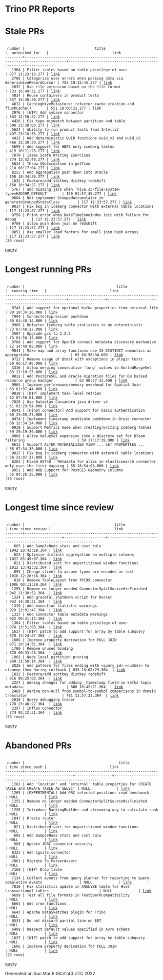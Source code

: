 Trino PR Reports
=======

#  Stale PRs
<pre><code>
 number |                                title                                 |  untouched_for   |                             link                              
--------+----------------------------------------------------------------------+------------------+---------------------------------------------------------------
   1364 | Filter tables based on table privilege of user                       | 877 21:23:18.277 | <a href="https://github.com/trinodb/trino/pull/1364">link</a> 
   2786 | Categorize user errors when parsing data via GenericHiveRecordCursor | 753 10:15:45.277 | <a href="https://github.com/trinodb/trino/pull/2786">link</a> 
   2832 | Use file extension based on the file format                          | 733 16:49:31.277 | <a href="https://github.com/trinodb/trino/pull/2832">link</a> 
   4834 | Reuse containers in product tests                                    | 557 14:38:30.277 | <a href="https://github.com/trinodb/trino/pull/4834">link</a> 
   4872 | CachingHiveMetastore: refactor cache creation and flushCache()       | 551 18:08:21.277 | <a href="https://github.com/trinodb/trino/pull/4872">link</a> 
   2976 | [WIP] Add sybase connector                                           | 503 12:58:32.277 | <a href="https://github.com/trinodb/trino/pull/2976">link</a> 
   4426 | Fix type mismatch between partition and table                        | 500 23:38:03.277 | <a href="https://github.com/trinodb/trino/pull/4426">link</a> 
   5624 | Ability to run product tests from IntelliJ                           | 497 23:18:35.277 | <a href="https://github.com/trinodb/trino/pull/5624">link</a> 
   4413 | Add deterministic UUID functions uuid_v3 and uuid_v5                 | 466 21:30:30.277 | <a href="https://github.com/trinodb/trino/pull/4413">link</a> 
   5699 | Add support for HDFS only iceberg tables                             | 415 10:11:26.277 | <a href="https://github.com/trinodb/trino/pull/5699">link</a> 
   7870 | Isaac Scafe Writing Exercises                                        | 274 12:52:48.277 | <a href="https://github.com/trinodb/trino/pull/7870">link</a> 
   5834 | Throw SQLException in getTime                                        | 218 08:17:04.277 | <a href="https://github.com/trinodb/trino/pull/5834">link</a> 
   8255 | Add aggregation push down into Oracle                                | 150 10:34:30.277 | <a href="https://github.com/trinodb/trino/pull/8255">link</a> 
   1832 | Feature/add sortkey distkey redshift                                 | 150 10:34:27.277 | <a href="https://github.com/trinodb/trino/pull/1832">link</a> 
   5767 | add missing jars when `hive.s3-file-system-type=HADOOP_DEFAULT`      | 150 01:57:45.277 | <a href="https://github.com/trinodb/trino/pull/5767">link</a> 
   9804 | Not implement GroupedAccumulator in generateGroupedStateClass        | 117 11:23:57.277 | <a href="https://github.com/trinodb/trino/pull/9804">link</a> 
   9817 | Fix bug in iceberg connector with external table locations           | 117 11:23:57.277 | <a href="https://github.com/trinodb/trino/pull/9817">link</a> 
   9758 | Print error when DateTimeZoneIndex init with failure for debug       | 117 11:23:57.277 | <a href="https://github.com/trinodb/trino/pull/9758">link</a> 
   9789 | allow push down join on redshift                                     | 117 11:23:57.277 | <a href="https://github.com/trinodb/trino/pull/9789">link</a> 
   9851 | Use smaller load factors for small join hash arrays                  | 117 11:23:57.277 | <a href="https://github.com/trinodb/trino/pull/9851">link</a> 
(20 rows)
</code></pre>
[query](https://github.com/nineinchnick/trino-cicd/blob/b5b9d427102925cf0ec69f3bf6f9f46d4d347b6e/sql/pr/stale-prs.sql)

#  Longest running PRs
<pre><code>
 number |                                          title                                          |  running_time   |                             link                              
--------+-----------------------------------------------------------------------------------------+-----------------+---------------------------------------------------------------
   8743 | Add support for optional Kafka properties from external file                            | 80 19:34:26.000 | <a href="https://github.com/trinodb/trino/pull/8743">link</a> 
   7994 | ConnectorExpression pushdown                                                            | 80 03:48:14.000 | <a href="https://github.com/trinodb/trino/pull/7994">link</a> 
   9906 | Refactor Iceberg table statistics to be deterministic                                   | 73 07:48:27.000 | <a href="https://github.com/trinodb/trino/pull/9906">link</a> 
   3507 | Upgrade gcs to 2.2.2                                                                    | 73 01:58:13.000 | <a href="https://github.com/trinodb/trino/pull/3507">link</a> 
   9788 | Add support for OpenID connect metadata discovery mechanism                             | 72 14:48:00.000 | <a href="https://github.com/trinodb/trino/pull/9788">link</a> 
   9841 | Make map and array functions use IS DISTINCT semantics as appropriate                   | 69 08:56:34.000 | <a href="https://github.com/trinodb/trino/pull/9841">link</a> 
   9722 | Remove usage of @test with exceptions in plugin tests                                   | 69 06:17:46.000 | <a href="https://github.com/trinodb/trino/pull/9722">link</a> 
   3316 | Allow merging consecutive 'long' values in SortedRangeSet                               | 63 17:10:25.000 | <a href="https://github.com/trinodb/trino/pull/3316">link</a> 
   9812 | Add PostgreSQL and Oracle migration files for DB backed resource group manager          | 63 06:57:32.000 | <a href="https://github.com/trinodb/trino/pull/9812">link</a> 
   9965 | Improve performance/memory overhead for Spatial Join                                    | 63 01:07:44.000 | <a href="https://github.com/trinodb/trino/pull/9965">link</a> 
   9818 | [WIP] Implement task level retries                                                      | 62 07:56:01.000 | <a href="https://github.com/trinodb/trino/pull/9818">link</a> 
   7828 | Use Datastax Cassandra java driver v4                                                   | 61 01:29:54.000 | <a href="https://github.com/trinodb/trino/pull/7828">link</a> 
   9541 | [Pinot connector] Add support for basic authentication                                  | 60 23:08:27.000 | <a href="https://github.com/trinodb/trino/pull/9541">link</a> 
   8474 | Implement timestamp predicate pushdown in Druid connector                               | 60 12:34:24.000 | <a href="https://github.com/trinodb/trino/pull/8474">link</a> 
   9938 | Support Metrics mode when creating/writing Iceberg tables                               | 59 20:19:39.000 | <a href="https://github.com/trinodb/trino/pull/9938">link</a> 
   9868 | Allow ValueSet expansion into a discrete set for Bloom filtering                        | 59 17:17:39.000 | <a href="https://github.com/trinodb/trino/pull/9868">link</a> 
   9613 | Support ALTER MATERIALIZED VIEW ... SET PROPERTIES ...                                  | 58 07:34:38.000 | <a href="https://github.com/trinodb/trino/pull/9613">link</a> 
   9817 | Fix bug in iceberg connector with external table locations                              | 56 21:07:27.000 | <a href="https://github.com/trinodb/trino/pull/9817">link</a> 
   8202 | Fixed #2748 - Metadata for alias in elasticsearch connector only uses the first mapping | 55 18:54:03.000 | <a href="https://github.com/trinodb/trino/pull/8202">link</a> 
   9951 | Add WKB Support for PostGIS Geometry Columns                                            | 55 04:26:35.000 | <a href="https://github.com/trinodb/trino/pull/9951">link</a> 
(20 rows)
</code></pre>
[query](https://github.com/nineinchnick/trino-cicd/blob/b5b9d427102925cf0ec69f3bf6f9f46d4d347b6e/sql/pr/running-prs.sql)

#  Longest time since review
<pre><code>
 number |                                         title                                         | time_since_review |                             link                              
--------+---------------------------------------------------------------------------------------+-------------------+---------------------------------------------------------------
    685 | Add SampleNode stats and cost rule                                                    | 1042 20:43:18.364 | <a href="https://github.com/trinodb/trino/pull/685">link</a>  
    624 | Optimize distinct aggregation on multiple columns                                     | 1027 05:49:07.364 | <a href="https://github.com/trinodb/trino/pull/624">link</a>  
    821 | Distributed sort for unpartitioned window functions                                   | 1012 13:42:32.364 | <a href="https://github.com/trinodb/trino/pull/821">link</a>  
    855 | Change client to assume types are encoded as text                                     | 1010 22:28:16.364 | <a href="https://github.com/trinodb/trino/pull/855">link</a>  
    819 | Remove TableLayout from TPCDS connector                                               | 1006 00:11:10.364 | <a href="https://github.com/trinodb/trino/pull/819">link</a>  
   1255 | Remove no longer needed ConnectorSplitSource#isFinished                               | 942 21:38:52.364  | <a href="https://github.com/trinodb/trino/pull/1255">link</a> 
   1224 | Add graceful shutdown script for Docker                                               | 942 14:30:31.364  | <a href="https://github.com/trinodb/trino/pull/1224">link</a> 
   1319 | Add execution statistic warnings                                                      | 929 22:01:47.364  | <a href="https://github.com/trinodb/trino/pull/1319">link</a> 
   1317 | Add connector table metadata warnings                                                 | 922 09:41:13.364  | <a href="https://github.com/trinodb/trino/pull/1317">link</a> 
   1364 | Filter tables based on table privilege of user                                        | 878 13:51:03.364  | <a href="https://github.com/trinodb/trino/pull/1364">link</a> 
   1637 | [WIP] patch to add support for array by table subquery                                | 878 12:24:47.364  | <a href="https://github.com/trinodb/trino/pull/1637">link</a> 
   1606 | Improve property derivation for FULL JOIN                                             | 871 20:14:31.364  | <a href="https://github.com/trinodb/trino/pull/1606">link</a> 
   1780 | Remove unused binding                                                                 | 870 00:33:23.364  | <a href="https://github.com/trinodb/trino/pull/1780">link</a> 
   1965 | Node local partition pruning                                                          | 849 11:59:14.364  | <a href="https://github.com/trinodb/trino/pull/1965">link</a> 
   2026 | Add pattern for files ending with &lt;query_id&gt;.&lt;number&gt; to cleanup them during rollback | 838 18:08:23.364  | <a href="https://github.com/trinodb/trino/pull/2026">link</a> 
   1832 | Feature/add sortkey distkey redshift                                                  | 816 09:25:03.364  | <a href="https://github.com/trinodb/trino/pull/1832">link</a> 
   2227 | Adding changes for adding _timestamp field in kafka topic metadata.                   | 800 10:42:21.364  | <a href="https://github.com/trinodb/trino/pull/2227">link</a> 
   2489 | Derive non-null from symbol-to-symbol comparisons in domain translator                | 781 11:57:22.364  | <a href="https://github.com/trinodb/trino/pull/2489">link</a> 
   2010 | Query debugging tracer                                                                | 778 23:46:22.364  | <a href="https://github.com/trinodb/trino/pull/2010">link</a> 
   2397 | Influx Connector                                                                      | 774 03:12:31.364  | <a href="https://github.com/trinodb/trino/pull/2397">link</a> 
(20 rows)
</code></pre>
[query](https://github.com/nineinchnick/trino-cicd/blob/b5b9d427102925cf0ec69f3bf6f9f46d4d347b6e/sql/pr/awaiting-review.sql)

#  Abandoned PRs
<pre><code>
 number |                                           title                                            | time_since_push |                             link                              
--------+--------------------------------------------------------------------------------------------+-----------------+---------------------------------------------------------------
   1282 | Add 'location' and 'external' table properties for CREATE TABLE and CREATE TABLE AS SELECT | NULL            | <a href="https://github.com/trinodb/trino/pull/1282">link</a> 
   1265 | [EXPERIMENTAL] Add ORC selected positions read benchmark                                   | NULL            | <a href="https://github.com/trinodb/trino/pull/1265">link</a> 
   1255 | Remove no longer needed ConnectorSplitSource#isFinished                                    | NULL            | <a href="https://github.com/trinodb/trino/pull/1255">link</a> 
   1235 | Introduce RankingBuilder and streaming way to calculate rank                               | NULL            | <a href="https://github.com/trinodb/trino/pull/1235">link</a> 
   1047 | Presto router                                                                              | NULL            | <a href="https://github.com/trinodb/trino/pull/1047">link</a> 
    821 | Distributed sort for unpartitioned window functions                                        | NULL            | <a href="https://github.com/trinodb/trino/pull/821">link</a>  
    685 | Add SampleNode stats and cost rule                                                         | NULL            | <a href="https://github.com/trinodb/trino/pull/685">link</a>  
    588 | Update JDBC connector security                                                             | NULL            | <a href="https://github.com/trinodb/trino/pull/588">link</a>  
   8323 | Add Ignite connector                                                                       | NULL            | <a href="https://github.com/trinodb/trino/pull/8323">link</a> 
   7861 | Migrate To ParserAssert                                                                    | NULL            | <a href="https://github.com/trinodb/trino/pull/7861">link</a> 
   7160 | [WIP] Drop table                                                                           | NULL            | <a href="https://github.com/trinodb/trino/pull/7160">link</a> 
   7134 | Collect events from query planner for reporting to query completion events                 | NULL            | <a href="https://github.com/trinodb/trino/pull/7134">link</a> 
   7010 | Fix statistics update in ANALYZE table for Hive transactional tables                       | NULL            | <a href="https://github.com/trinodb/trino/pull/7010">link</a> 
   6699 | Test all file formats in TestSparkCompatibility                                            | NULL            | <a href="https://github.com/trinodb/trino/pull/6699">link</a> 
   6665 | Add cron functions                                                                         | NULL            | <a href="https://github.com/trinodb/trino/pull/6665">link</a> 
   6643 | Apache DataSketches plugin for Trino                                                       | NULL            | <a href="https://github.com/trinodb/trino/pull/6643">link</a> 
   6533 | Do not discard partial line on EOT                                                         | NULL            | <a href="https://github.com/trinodb/trino/pull/6533">link</a> 
   6499 | Respect default values specified in Avro schema                                            | NULL            | <a href="https://github.com/trinodb/trino/pull/6499">link</a> 
   1637 | [WIP] patch to add support for array by table subquery                                     | NULL            | <a href="https://github.com/trinodb/trino/pull/1637">link</a> 
   1606 | Improve property derivation for FULL JOIN                                                  | NULL            | <a href="https://github.com/trinodb/trino/pull/1606">link</a> 
(20 rows)
</code></pre>
[query](https://github.com/nineinchnick/trino-cicd/blob/b5b9d427102925cf0ec69f3bf6f9f46d4d347b6e/sql/pr/abandoned-prs.sql)

Generated on Sun Mar  6 06:31:43 UTC 2022
